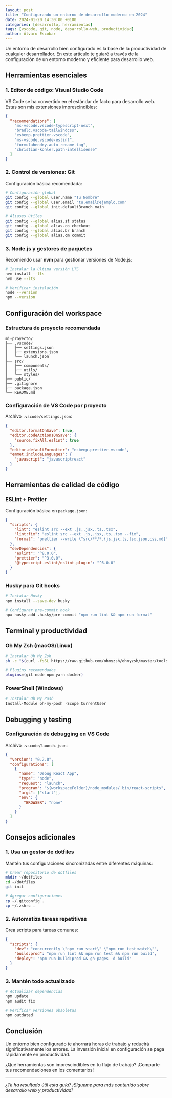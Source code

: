 ```yaml
---
layout: post
title: "Configurando un entorno de desarrollo moderno en 2024"
date: 2024-01-20 14:30:00 +0100
categories: [desarrollo, herramientas]
tags: [vscode, git, node, desarrollo-web, productividad]
author: Álvaro Escobar
---
```


Un entorno de desarrollo bien configurado es la base de la productividad de cualquier desarrollador. En este artículo te guiaré a través de la configuración de un entorno moderno y eficiente para desarrollo web.

## Herramientas esenciales

### 1. Editor de código: Visual Studio Code

VS Code se ha convertido en el estándar de facto para desarrollo web. Estas son mis extensiones imprescindibles:

```json
{
  "recommendations": [
    "ms-vscode.vscode-typescript-next",
    "bradlc.vscode-tailwindcss",
    "esbenp.prettier-vscode",
    "ms-vscode.vscode-eslint",
    "formulahendry.auto-rename-tag",
    "christian-kohler.path-intellisense"
  ]
}
```

### 2. Control de versiones: Git

Configuración básica recomendada:

```bash
# Configuración global
git config --global user.name "Tu Nombre"
git config --global user.email "tu.email@ejemplo.com"
git config --global init.defaultBranch main

# Aliases útiles
git config --global alias.st status
git config --global alias.co checkout
git config --global alias.br branch
git config --global alias.cm commit
```

### 3. Node.js y gestores de paquetes

Recomiendo usar **nvm** para gestionar versiones de Node.js:

```bash
# Instalar la última versión LTS
nvm install --lts
nvm use --lts

# Verificar instalación
node --version
npm --version
```

## Configuración del workspace

### Estructura de proyecto recomendada

```
mi-proyecto/
├── .vscode/
│   ├── settings.json
│   ├── extensions.json
│   └── launch.json
├── src/
│   ├── components/
│   ├── utils/
│   └── styles/
├── public/
├── .gitignore
├── package.json
└── README.md
```

### Configuración de VS Code por proyecto

Archivo `.vscode/settings.json`:

```json
{
  "editor.formatOnSave": true,
  "editor.codeActionsOnSave": {
    "source.fixAll.eslint": true
  },
  "editor.defaultFormatter": "esbenp.prettier-vscode",
  "emmet.includeLanguages": {
    "javascript": "javascriptreact"
  }
}
```

## Herramientas de calidad de código

### ESLint + Prettier

Configuración básica en `package.json`:

```json
{
  "scripts": {
    "lint": "eslint src --ext .js,.jsx,.ts,.tsx",
    "lint:fix": "eslint src --ext .js,.jsx,.ts,.tsx --fix",
    "format": "prettier --write \"src/**/*.{js,jsx,ts,tsx,json,css,md}\""
  },
  "devDependencies": {
    "eslint": "^8.0.0",
    "prettier": "^3.0.0",
    "@typescript-eslint/eslint-plugin": "^6.0.0"
  }
}
```

### Husky para Git hooks

```bash
# Instalar Husky
npm install --save-dev husky

# Configurar pre-commit hook
npx husky add .husky/pre-commit "npm run lint && npm run format"
```

## Terminal y productividad

### Oh My Zsh (macOS/Linux)

```bash
# Instalar Oh My Zsh
sh -c "$(curl -fsSL https://raw.github.com/ohmyzsh/ohmyzsh/master/tools/install.sh)"

# Plugins recomendados
plugins=(git node npm yarn docker)
```

### PowerShell (Windows)

```powershell
# Instalar Oh My Posh
Install-Module oh-my-posh -Scope CurrentUser
```

## Debugging y testing

### Configuración de debugging en VS Code

Archivo `.vscode/launch.json`:

```json
{
  "version": "0.2.0",
  "configurations": [
    {
      "name": "Debug React App",
      "type": "node",
      "request": "launch",
      "program": "${workspaceFolder}/node_modules/.bin/react-scripts",
      "args": ["start"],
      "env": {
        "BROWSER": "none"
      }
    }
  ]
}
```

## Consejos adicionales

### 1. Usa un gestor de dotfiles

Mantén tus configuraciones sincronizadas entre diferentes máquinas:

```bash
# Crear repositorio de dotfiles
mkdir ~/dotfiles
cd ~/dotfiles
git init

# Agregar configuraciones
cp ~/.gitconfig .
cp ~/.zshrc .
```

### 2. Automatiza tareas repetitivas

Crea scripts para tareas comunes:

```json
{
  "scripts": {
    "dev": "concurrently \"npm run start\" \"npm run test:watch\"",
    "build:prod": "npm run lint && npm run test && npm run build",
    "deploy": "npm run build:prod && gh-pages -d build"
  }
}
```

### 3. Mantén todo actualizado

```bash
# Actualizar dependencias
npm update
npm audit fix

# Verificar versiones obsoletas
npm outdated
```

## Conclusión

Un entorno bien configurado te ahorrará horas de trabajo y reducirá significativamente los errores. La inversión inicial en configuración se paga rápidamente en productividad.

¿Qué herramientas son imprescindibles en tu flujo de trabajo? ¡Comparte tus recomendaciones en los comentarios!

---

*¿Te ha resultado útil esta guía? ¡Sígueme para más contenido sobre desarrollo web y productividad!*

